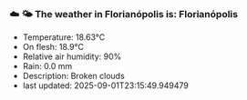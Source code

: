 ### ☁️ 🌤️  The weather in Florianópolis is: Florianópolis

- Temperature: 18.63°C
- On flesh: 18.9°C
- Relative air humidity: 90%
- Rain: 0.0 mm
- Description: Broken clouds
- last updated: 2025-09-01T23:15:49.949479
